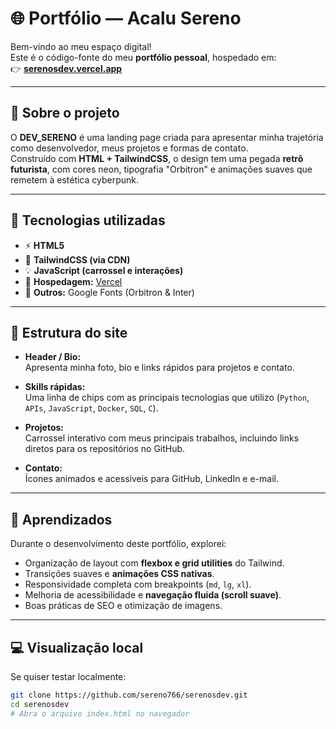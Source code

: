 # 🌐 Portfólio — Acalu Sereno

Bem-vindo ao meu espaço digital!  
Este é o código-fonte do meu **portfólio pessoal**, hospedado em:  
👉 [**serenosdev.vercel.app**](https://serenosdev.vercel.app/)

---

## 🧠 Sobre o projeto

O **DEV_SERENO** é uma landing page criada para apresentar minha trajetória como desenvolvedor, meus projetos e formas de contato.  
Construído com **HTML + TailwindCSS**, o design tem uma pegada **retrô futurista**, com cores neon, tipografia "Orbitron" e animações suaves que remetem à estética cyberpunk.

---

## 🚀 Tecnologias utilizadas

- ⚡ **HTML5**
- 🎨 **TailwindCSS (via CDN)**
- 💡 **JavaScript (carrossel e interações)**
- 💾 **Hospedagem:** [Vercel](https://vercel.com)
- 🧰 **Outros:** Google Fonts (Orbitron & Inter)

---

## 🧩 Estrutura do site

- **Header / Bio:**  
  Apresenta minha foto, bio e links rápidos para projetos e contato.

- **Skills rápidas:**  
  Uma linha de chips com as principais tecnologias que utilizo (`Python`, `APIs`, `JavaScript`, `Docker`, `SQL`, `C`).

- **Projetos:**  
  Carrossel interativo com meus principais trabalhos, incluindo links diretos para os repositórios no GitHub.

- **Contato:**  
  Ícones animados e acessíveis para GitHub, LinkedIn e e-mail.

---

## 🧠 Aprendizados

Durante o desenvolvimento deste portfólio, explorei:
- Organização de layout com **flexbox e grid utilities** do Tailwind.  
- Transições suaves e **animações CSS nativas**.  
- Responsividade completa com breakpoints (`md`, `lg`, `xl`).  
- Melhoria de acessibilidade e **navegação fluida (scroll suave)**.  
- Boas práticas de SEO e otimização de imagens.

---

## 💻 Visualização local

Se quiser testar localmente:

```bash
git clone https://github.com/sereno766/serenosdev.git
cd serenosdev
# Abra o arquivo index.html no navegador
